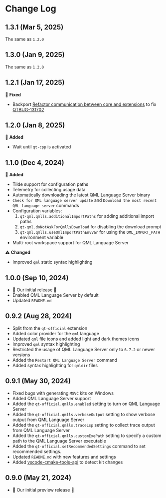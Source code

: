 # Change Log

## 1.3.1 (Mar 5, 2025)

The same as `1.2.0`

## 1.3.0 (Jan 9, 2025)

The same as `1.2.0`

## 1.2.1 (Jan 17, 2025)

🐞 **Fixed**

- Backport [Refactor communication between core and extensions](https://github.com/qt-labs/vscodeext/commit/b02c70db6ba873c3bea446eee15dae63759667a8) to fix [QTBUG-131702](https://bugreports.qt.io/browse/QTBUG-131702)

## 1.2.0 (Jan 8, 2025)

🎉 **Added**

- Wait until `qt-cpp` is activated

## 1.1.0 (Dec 4, 2024)

🎉 **Added**

- Tilde support for configuration paths
- Telemetry for collecting usage data
- Automatically downloading the latest QML Language Server binary
- `Check for QML language server update` and `Download the most recent QML language server` commands
- Configuration variables:
    1. `qt-qml.qmlls.additionalImportPaths` for adding additional import paths
    1. `qt-qml.doNotAskForQmllsDownload` for disabling the download prompt
    1. `qt-qml.qmlls.useQmlImportPathEnvVar` for using the `QML_IMPORT_PATH` environment variable
- Multi-root workspace support for QML Language Server

⚠️ **Changed**

- Improved `qml` static syntax highlighting

## 1.0.0 (Sep 10, 2024)

- 🎉 Our initial release 🎉
- Enabled QML Language Server by default
- Updated `README.md`

## 0.9.2 (Aug 28, 2024)

- Split from the `qt-official` extension
- Added color provider for the `qml` language
- Updated `qml` file icons and added light and dark themes icons
- Improved `qml` syntax highlighting
- Restricted the usage of QML Language Server only to `6.7.2` or newer versions
- Added the `Restart QML Language Server` command
- Added syntax highlighting for `qmldir` files

## 0.9.1 (May 30, 2024)

- Fixed bugs with generating `MSVC` kits on Windows
- Added QML Language Server support
- Added the `qt-official.qmlls.enabled` setting to turn on QML Language Server
- Added the `qt-official.qmlls.verboseOutput` setting to show verbose output from QML Language Server
- Added the `qt-official.qmlls.traceLsp` setting to collect trace output from QML Language Server
- Added the `qt-official.qmlls.customExePath` setting to specify a custom path to the QML Language Server executable
- Added the `qt-official.setRecommendedSettings` command to set recommended settings.
- Updated `README.md` with new features and settings
- Added [vscode-cmake-tools-api](https://github.com/microsoft/vscode-cmake-tools-api) to detect kit changes

## 0.9.0 (May 21, 2024)

- 🎉 Our initial preview release 🎉
